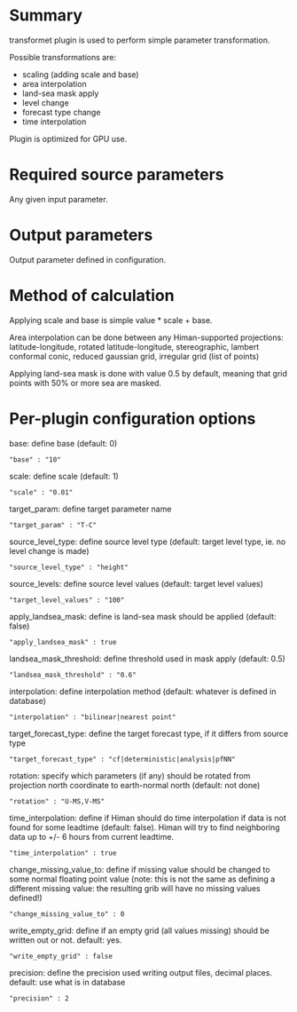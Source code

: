 # Summary

transformet plugin is used to perform simple parameter transformation.

Possible transformations are:

* scaling (adding scale and base)
* area interpolation
* land-sea mask apply
* level change
* forecast type change
* time interpolation

Plugin is optimized for GPU use.

# Required source parameters

Any given input parameter.

# Output parameters

Output parameter defined in configuration.

# Method of calculation

Applying scale and base is simple value * scale + base.

Area interpolation can be done between any Himan-supported projections: latitude-longitude, rotated latitude-longitude, stereographic, lambert conformal conic, reduced gaussian grid, irregular grid (list of points)

Applying land-sea mask is done with value 0.5 by default, meaning that grid points with 50% or more sea are masked.

# Per-plugin configuration options

base: define base (default: 0)

    "base" : "10"

scale: define scale (default: 1)

    "scale" : "0.01"

target_param: define target parameter name 

    "target_param" : "T-C"

source_level_type: define source level type (default: target level type, ie. no level change is made)

    "source_level_type" : "height"

source_levels: define source level values (default: target level values)

    "target_level_values" : "100"

apply_landsea_mask: define is land-sea mask should be applied (default: false)

    "apply_landsea_mask" : true

landsea_mask_threshold: define threshold used in mask apply (default: 0.5)

    "landsea_mask_threshold" : "0.6"

interpolation: define interpolation method (default: whatever is defined in database)

    "interpolation" : "bilinear|nearest point"

target_forecast_type: define the target forecast type, if it differs from source type

    "target_forecast_type" : "cf|deterministic|analysis|pfNN"

rotation: specify which parameters (if any) should be rotated from projection north coordinate to earth-normal north (default: not done)

    "rotation" : "U-MS,V-MS"

time_interpolation: define if Himan should do time interpolation if data is not found for some leadtime (default: false). Himan will try to find neighboring data up to +/- 6 hours from current leadtime.

    "time_interpolation" : true

change_missing_value_to: define if missing value should be changed to some normal floating point value (note: this is not the same as defining a different missing value: the resulting grib will have no missing values defined!)

    "change_missing_value_to" : 0

write_empty_grid: define if an empty grid (all values missing) should be written out or not. default: yes.

    "write_empty_grid" : false

precision: define the precision used writing output files, decimal places. default: use what is in database

    "precision" : 2
